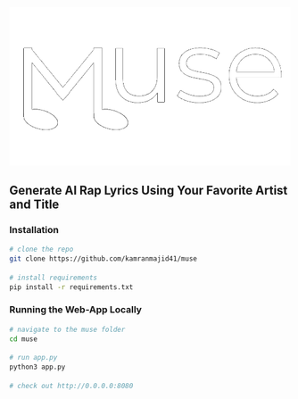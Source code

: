 ![alt text](https://github.com/kamranmajid41/muse/blob/main/muse.png)
## Generate AI Rap Lyrics Using Your Favorite Artist and Title

### Installation
```sh
# clone the repo
git clone https://github.com/kamranmajid41/muse

# install requirements
pip install -r requirements.txt
```

### Running the Web-App Locally

```sh
# navigate to the muse folder 
cd muse

# run app.py
python3 app.py

# check out http://0.0.0.0:8080
```
